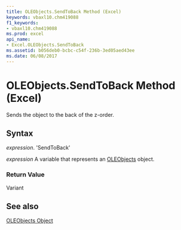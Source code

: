 ```yaml
---
title: OLEObjects.SendToBack Method (Excel)
keywords: vbaxl10.chm419088
f1_keywords:
- vbaxl10.chm419088
ms.prod: excel
api_name:
- Excel.OLEObjects.SendToBack
ms.assetid: b056deb0-bcbc-c54f-236b-3ed05aed43ee
ms.date: 06/08/2017
---
```



# OLEObjects.SendToBack Method (Excel)

Sends the object to the back of the z-order.


## Syntax

 _expression_. 'SendToBack'

 _expression_ A variable that represents an [OLEObjects](./Excel.OLEObjects.md) object.


### Return Value

Variant


## See also


[OLEObjects Object](Excel.OLEObjects.md)

